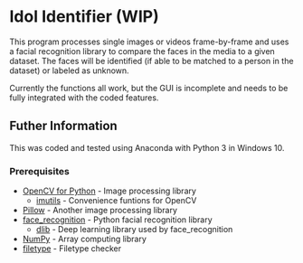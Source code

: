 # Idol Identifier (WIP)

This program processes single images or videos frame-by-frame and uses a facial recognition library to compare the faces in the media to a given dataset. The faces will be identified (if able to be matched to a person in the dataset) or labeled as unknown.

Currently the functions all work, but the GUI is incomplete and needs to be fully integrated with the coded features.

## Futher Information

This was coded and tested using Anaconda with Python 3 in Windows 10.

### Prerequisites
  * [OpenCV for Python](https://pypi.org/project/opencv-python/) - Image processing library
    * [imutils](https://pypi.org/project/imutils/) - Convenience funtions for OpenCV
  * [Pillow](https://pypi.org/project/Pillow/) - Another image processing library
  * [face_recognition](https://pypi.org/project/face-recognition/) - Python facial recognition library
    * [dlib](http://dlib.net/) - Deep learning library used by face_recognition
  * [NumPy](https://pypi.org/project/numpy/) - Array computing library
  * [filetype](https://pypi.org/project/filetype/) - Filetype checker

